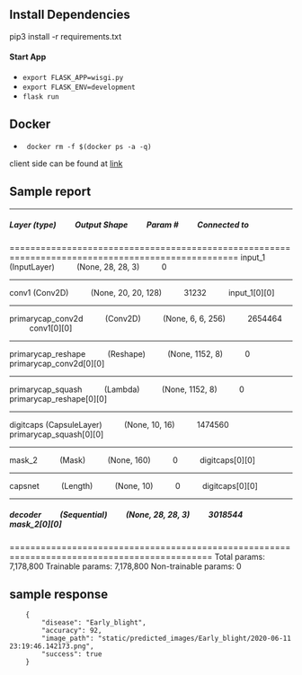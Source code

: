 ## Install Dependencies
pip3 install -r requirements.txt

#### Start App

- `export FLASK_APP=wisgi.py`
- `export FLASK_ENV=development`
- `flask run`

## Docker
- ` docker rm -f $(docker ps -a -q)`


client side can be found at [link](https://github.com/Tobenna-KA/mimeai/)

## Sample report


__________________________________________________________________________________________________
##### Layer (type)      &nbsp;&nbsp;&nbsp;&nbsp;&nbsp;&nbsp;&nbsp;&nbsp;              Output Shape    &nbsp;&nbsp;&nbsp;&nbsp;&nbsp;&nbsp;&nbsp;&nbsp;     Param #   &nbsp;&nbsp;&nbsp;&nbsp;&nbsp;&nbsp;&nbsp;&nbsp;  Connected to                     
==================================================================================================
input_1 &nbsp;&nbsp;&nbsp;&nbsp;&nbsp;&nbsp;&nbsp;&nbsp; (InputLayer) &nbsp;&nbsp;&nbsp;&nbsp;&nbsp;&nbsp;&nbsp;&nbsp;  (None, 28, 28, 3)  &nbsp;&nbsp;&nbsp;&nbsp;&nbsp;&nbsp;&nbsp;&nbsp;  0                                            
__________________________________________________________________________________________________
conv1 (Conv2D)     &nbsp;&nbsp;&nbsp;&nbsp;&nbsp;&nbsp;&nbsp;&nbsp;  (None, 20, 20, 128) &nbsp;&nbsp;&nbsp;&nbsp;&nbsp;&nbsp;&nbsp;&nbsp; 31232   &nbsp;&nbsp;&nbsp;&nbsp;&nbsp;&nbsp;&nbsp;&nbsp;  input_1[0][0]                    
__________________________________________________________________________________________________
primarycap_conv2d &nbsp;&nbsp;&nbsp;&nbsp;&nbsp;&nbsp;&nbsp;&nbsp; (Conv2D)  &nbsp;&nbsp;&nbsp;&nbsp;&nbsp;&nbsp;&nbsp;&nbsp;    (None, 6, 6, 256) &nbsp;&nbsp;&nbsp;&nbsp;&nbsp;&nbsp;&nbsp;&nbsp;   2654464  &nbsp;&nbsp;&nbsp;&nbsp;&nbsp;&nbsp;&nbsp;&nbsp;   conv1[0][0]                      
__________________________________________________________________________________________________
primarycap_reshape &nbsp;&nbsp;&nbsp;&nbsp;&nbsp;&nbsp;&nbsp;&nbsp; (Reshape) &nbsp;&nbsp;&nbsp;&nbsp;&nbsp;&nbsp;&nbsp;&nbsp;   (None, 1152, 8)    &nbsp;&nbsp;&nbsp;&nbsp;&nbsp;&nbsp;&nbsp;&nbsp;  0           &nbsp;&nbsp;&nbsp;&nbsp;&nbsp;&nbsp;&nbsp;&nbsp; primarycap_conv2d[0][0]          
__________________________________________________________________________________________________
primarycap_squash &nbsp;&nbsp;&nbsp;&nbsp;&nbsp;&nbsp;&nbsp;&nbsp; (Lambda)  &nbsp;&nbsp;&nbsp;&nbsp;&nbsp;&nbsp;&nbsp;&nbsp;    (None, 1152, 8)  &nbsp;&nbsp;&nbsp;&nbsp;&nbsp;&nbsp;&nbsp;&nbsp;    0       &nbsp;&nbsp;&nbsp;&nbsp;&nbsp;&nbsp;&nbsp;&nbsp;    primarycap_reshape[0][0]         
__________________________________________________________________________________________________
digitcaps (CapsuleLayer)   &nbsp;&nbsp;&nbsp;&nbsp;&nbsp;&nbsp;&nbsp;&nbsp;     (None, 10, 16)    &nbsp;&nbsp;&nbsp;&nbsp;&nbsp;&nbsp;&nbsp;&nbsp;   1474560 &nbsp;&nbsp;&nbsp;&nbsp;&nbsp;&nbsp;&nbsp;&nbsp;    primarycap_squash[0][0]          
__________________________________________________________________________________________________
mask_2 &nbsp;&nbsp;&nbsp;&nbsp;&nbsp;&nbsp;&nbsp;&nbsp; (Mask)     &nbsp;&nbsp;&nbsp;&nbsp;&nbsp;&nbsp;&nbsp;&nbsp;              (None, 160)     &nbsp;&nbsp;&nbsp;&nbsp;&nbsp;&nbsp;&nbsp;&nbsp;     0      &nbsp;&nbsp;&nbsp;&nbsp;&nbsp;&nbsp;&nbsp;&nbsp;     digitcaps[0][0]                  
__________________________________________________________________________________________________
capsnet &nbsp;&nbsp;&nbsp;&nbsp;&nbsp;&nbsp;&nbsp;&nbsp; (Length)   &nbsp;&nbsp;&nbsp;&nbsp;&nbsp;&nbsp;&nbsp;&nbsp;             (None, 10)     &nbsp;&nbsp;&nbsp;&nbsp;&nbsp;&nbsp;&nbsp;&nbsp;      0     &nbsp;&nbsp;&nbsp;&nbsp;&nbsp;&nbsp;&nbsp;&nbsp;      digitcaps[0][0]                  
__________________________________________________________________________________________________
##### decoder &nbsp;&nbsp;&nbsp;&nbsp;&nbsp;&nbsp;&nbsp;&nbsp; (Sequential)  &nbsp;&nbsp;&nbsp;&nbsp;&nbsp;&nbsp;&nbsp;&nbsp;          (None, 28, 28, 3) &nbsp;&nbsp;&nbsp;&nbsp;&nbsp;&nbsp;&nbsp;&nbsp;   3018544  &nbsp;&nbsp;&nbsp;&nbsp;&nbsp;&nbsp;&nbsp;&nbsp;   mask_2[0][0]                     
=============================================================================================
Total params: 7,178,800
Trainable params: 7,178,800
Non-trainable params: 0

## sample response

```
    {
        "disease": "Early_blight",
        "accuracy": 92, 
        "image_path": "static/predicted_images/Early_blight/2020-06-11 23:19:46.142173.png",
        "success": true
    }
``` 

